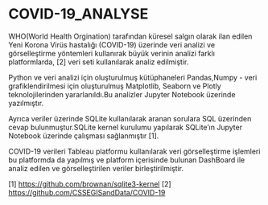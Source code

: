 # COVID-19_ANALYSE

WHO(World Health Orgination) tarafından küresel salgın olarak ilan edilen Yeni Korona Virüs hastalığı (COVID-19) üzerinde veri analizi ve görselleştirme yöntemleri kullanırak büyük verinin analizi farklı platformlarda, [2] veri seti kullanılarak analiz edilmiştir.



Python ve veri analizi için oluşturulmuş kütüphaneleri Pandas,Numpy - veri grafiklendirilmesi için oluşturulmuş Matplotlib, Seaborn ve Plotly teknolojilerinden yararlanıldı.Bu analizler Jupyter Notebook üzerinde yazılmıştır.



Ayrıca veriler üzerinde SQLite kullanılarak aranan sorulara SQL üzerinden cevap bulunmuştur.SQLite kernel kurulumu yapılarak SQLite’ın Jupyter Notebook üzerinde çalışması sağlanmıştır [1]. 


COVID-19 verileri Tableau platformu kullanılarak veri görselleştirme işlemleri bu platformda da yapılmış ve platform içerisinde bulunan DashBoard ile analiz edilen ve görselleştirilen veriler birleştirilmiştir.


[1] https://github.com/brownan/sqlite3-kernel
[2] https://github.com/CSSEGISandData/COVID-19
